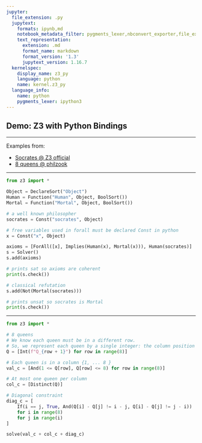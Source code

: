 ```yaml
---
jupyter:
  file_extension: .py
  jupytext:
    formats: ipynb,md
    notebook_metadata_filter: pygments_lexer,nbconvert_exporter,file_extension,mimetype,language_info
    text_representation:
      extension: .md
      format_name: markdown
      format_version: '1.3'
      jupytext_version: 1.16.7
  kernelspec:
    display_name: z3_py
    language: python
    name: kernel.z3_py
  language_info:
    name: python
    pygments_lexer: ipython3
---
```


## Demo: Z3 with Python Bindings

-------------------

Examples from:

* [Socrates @ Z3 official](https://github.com/Z3Prover/z3/blob/master/examples/python/socrates.py)
* [8 queens @ philzook](https://github.com/philzook58/z3_tutorial/blob/master/Z3%20Tutorial.ipynb)

-------------------


```python
from z3 import *

Object = DeclareSort("Object")
Human = Function("Human", Object, BoolSort())
Mortal = Function("Mortal", Object, BoolSort())

# a well known philosopher
socrates = Const("socrates", Object)

# free variables used in forall must be declared Const in python
x = Const("x", Object)

axioms = [ForAll([x], Implies(Human(x), Mortal(x))), Human(socrates)]
s = Solver()
s.add(axioms)

# prints sat so axioms are coherent
print(s.check())

# classical refutation
s.add(Not(Mortal(socrates)))

# prints unsat so socrates is Mortal
print(s.check())
```

--------------------------------

```python
from z3 import *

# 8 queens
# We know each queen must be in a different row.
# So, we represent each queen by a single integer: the column position
Q = [Int(f"Q_{row + 1}") for row in range(8)]

# Each queen is in a column {1, ... 8 }
val_c = [And(1 <= Q[row], Q[row] <= 8) for row in range(8)]

# At most one queen per column
col_c = [Distinct(Q)]

# Diagonal constraint
diag_c = [
    If(i == j, True, And(Q[i] - Q[j] != i - j, Q[i] - Q[j] != j - i))
    for i in range(8)
    for j in range(i)
]

solve(val_c + col_c + diag_c)
```
